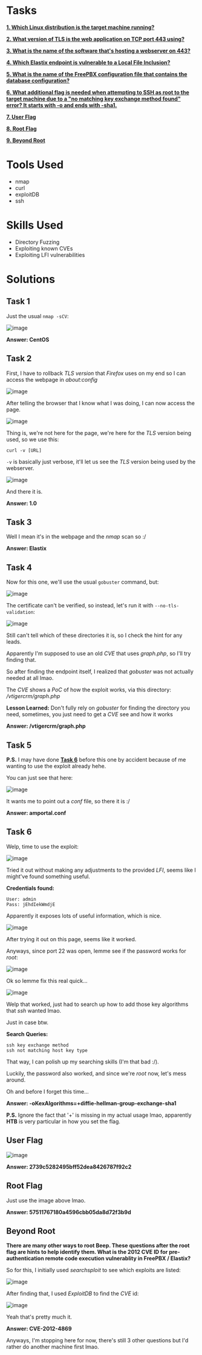 # Tasks

[**1. Which Linux distribution is the target machine running?**](#task-1)

[**2. What version of TLS is the web application on TCP port 443 using?**](#task-2)

[**3. What is the name of the software that's hosting a webserver on 443?**](#task-3)

[**4. Which Elastix endpoint is vulnerable to a Local File Inclusion?**](#task-4)

[**5. What is the name of the FreePBX configuration file that contains the database configuration?**](#task-5)

[**6. What additional flag is needed when attempting to SSH as root to the target machine due to a "no matching key exchange method found" error? It starts with -o and ends with -sha1.**](#task-6)

[**7. User Flag**](#user-flag)

[**8. Root Flag**](#root-flag)

[**9. Beyond Root**](#beyond-root)

# Tools Used

- nmap
- curl
- exploitDB
- ssh

# Skills Used

- Directory Fuzzing
- Exploiting known CVEs
- Exploiting LFI vulnerabilities

# Solutions

## Task 1

Just the usual ```nmap -sCV```:

![image](https://github.com/user-attachments/assets/56c2ca7a-bff7-450a-bafa-ff64d029d8a4)

**Answer: CentOS**

## Task 2

First, I have to rollback _TLS version_ that _Firefox_ uses on my end so I can access the webpage in _about:config_

![image](https://github.com/user-attachments/assets/17ee3cfc-288f-4329-84d2-bb4a42ee528e)

After telling the browser that I know what I was doing, I can now access the page.

![image](https://github.com/user-attachments/assets/c3e9bd56-0a34-4588-9afd-4ec18420670e)

Thing is, we're not here for the page, we're here for the _TLS_ version being used, so we use this:

```
curl -v [URL]
```

```-v``` is basically just verbose, it'll let us see the _TLS_ version being used by the webserver.

![image](https://github.com/user-attachments/assets/1bb09fee-31bf-461d-9663-a90cfdd338ff)

And there it is.

**Answer: 1.0**

## Task 3

Well I mean it's in the webpage and the _nmap_ scan so :/

**Answer: Elastix**

## Task 4

Now for this one, we'll use the usual ```gobuster``` command, but:

![image](https://github.com/user-attachments/assets/9bdc2c23-39e9-4312-9d6f-bd58b61fabad)

The certificate can't be verified, so instead, let's run it with ```--no-tls-validation```:

![image](https://github.com/user-attachments/assets/9eb08c6a-0fe3-4181-a51b-439e3d3b2bf2)

Still can't tell which of these directories it is, so I check the hint for any leads.

Apparently I'm supposed to use an old _CVE_ that uses _graph.php_, so I'll try finding that.

So after finding the endpoint itself, I realized that _gobuster_ was not actually needed at all lmao.

The _CVE_ shows a _PoC_ of how the exploit works, via this directory: _/vtigercrm/graph.php_

**Lesson Learned:** Don't fully rely on _gobuster_ for finding the directory you need, sometimes, you just need to get a _CVE_ see and how it works

**Answer: /vtigercrm/graph.php**

## Task 5

**P.S.** I may have done [**Task 6**](#task-6) before this one by accident because of me wanting to use the exploit already hehe.

You can just see that here:

![image](https://github.com/user-attachments/assets/dd0a71d7-bf55-43c2-92bc-240842413489)

It wants me to point out a _conf_ file, so there it is :/

**Answer: amportal.conf**

## Task 6

Welp, time to use the exploit:

![image](https://github.com/user-attachments/assets/25ab47c4-488c-457a-a8a5-3f348f25b50c)

Tried it out without making any adjustments to the provided _LFI_, seems like I might've found something useful.

**Credentials found:**

```
User: admin
Pass: jEhdIekWmdjE
```

Apparently it exposes lots of useful information, which is nice.

![image](https://github.com/user-attachments/assets/0c0ba62a-09c7-4101-a78d-174b94ea34a4)

After trying it out on this page, seems like it worked.

Anyways, since port 22 was open, lemme see if the password works for _root_:

![image](https://github.com/user-attachments/assets/25984d24-d871-4ee9-b1ec-dc5c1bb29d0f)

Ok so lemme fix this real quick...

![image](https://github.com/user-attachments/assets/b4dfebce-04f8-4b7b-86bf-54a48d040a4b)

Welp that worked, just had to search up how to add those key algorithms that _ssh_ wanted lmao.

Just in case btw.

**Search Queries:**

```
ssh key exchange method
ssh not matching host key type
```

That way, I can polish up my searching skills (I'm that bad :/).

Luckily, the password also worked, and since we're _root_ now, let's mess around.

Oh and before I forget this time...

**Answer: -oKexAlgorithms=+diffie-hellman-group-exchange-sha1**

**P.S.** Ignore the fact that '+' is missing in my actual usage lmao, apparently **HTB** is very particular in how you set the flag.

## User Flag

![image](https://github.com/user-attachments/assets/20fa2c5b-a95c-49d2-8ca9-3fc894238fad)

**Answer: 2739c5282495bff52dea8426787f92c2**

## Root Flag

Just use the image above lmao.

**Answer: 57511767180a4596cbb05da8d72f3b9d**

## Beyond Root

**There are many other ways to root Beep. These questions after the root flag are hints to help identify them. What is the 2012 CVE ID for pre-authentication remote code execution vulnerablity in FreePBX / Elastix?**

So for this, I initially used _searchsploit_ to see which exploits are listed:

![image](https://github.com/user-attachments/assets/8767a36d-fe3d-43ab-bf96-20ab68894f51)

After finding that, I used _ExploitDB_ to find the _CVE_ id:

![image](https://github.com/user-attachments/assets/219f3b12-e29b-4616-af4f-ebc48f180e12)

Yeah that's pretty much it.

**Answer: CVE-2012-4869**

Anyways, I'm stopping here for now, there's still 3 other questions but I'd rather do another machine first lmao.
